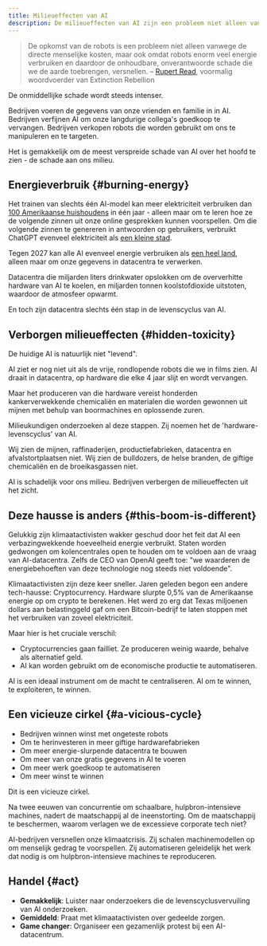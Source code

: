 ```yaml
---
title: Milieueffecten van AI
description: De milieueffecten van AI zijn een probleem niet alleen vanwege de directe menselijke kosten, maar ook omdat robots enorm veel energie verbruiken en daardoor de onhoudbare, onverantwoorde schade die we de aarde toebrengen, versnellen.
---
```


> De opkomst van de robots is een probleem niet alleen vanwege de directe menselijke kosten, maar ook omdat robots enorm veel energie verbruiken en daardoor de onhoudbare, onverantwoorde schade die we de aarde toebrengen, versnellen.
> – [Rupert Read](https://www.theguardian.com/theobserver/2016/mar/27/leters-robots-energy-consuming), voormalig woordvoerder van Extinction Rebellion

De onmiddellijke schade wordt steeds intenser.

Bedrijven voeren de gegevens van onze vrienden en familie in in AI. Bedrijven verfijnen AI om onze langdurige collega's goedkoop te vervangen. Bedrijven verkopen robots die worden gebruikt om ons te manipuleren en te targeten.

Het is gemakkelijk om de meest verspreide schade van AI over het hoofd te zien - de schade aan ons milieu.

## Energieverbruik {#burning-energy}

Het trainen van slechts één AI-model kan meer elektriciteit verbruiken dan [100 Amerikaanse huishoudens](https://www.bloomberg.com/news/articles/2023-03-09/how-much-energy-do-ai-and-chatgpt-use-no-one-knows-for-sure?sref=ixwpc5OO#xj4y7vzkg) in één jaar - alleen maar om te leren hoe ze de volgende zinnen uit onze online gesprekken kunnen voorspellen.
Om die volgende zinnen te genereren in antwoorden op gebruikers, verbruikt ChatGPT evenveel elektriciteit als [een kleine stad](https://archive.ph/20230917070741/https://kaspergroesludvigsen.medium.com/chatgpts-electricity-consumption-pt-ii-225e7e43f22b).

Tegen 2027 kan alle AI evenveel energie verbruiken als [een heel land](https://www.nytimes.com/2023/10/10/climate/ai-could-soon-need-as-much-electricity-as-an-entire-country.html), alleen maar om onze gegevens in datacentra te verwerken.

Datacentra die miljarden liters drinkwater opslokken om de oververhitte hardware van AI te koelen, en miljarden tonnen koolstofdioxide uitstoten, waardoor de atmosfeer opwarmt.

En toch zijn datacentra slechts één stap in de levenscyclus van AI.

## Verborgen milieueffecten {#hidden-toxicity}

De huidige AI is natuurlijk niet "levend".

AI ziet er nog niet uit als de vrije, rondlopende robots die we in films zien. AI draait in datacentra, op hardware die elke 4 jaar slijt en wordt vervangen.

Maar het produceren van die hardware vereist honderden kankerverwekkende chemicaliën en materialen die worden gewonnen uit mijnen met behulp van boormachines en oplossende zuren.

Milieukundigen onderzoeken al deze stappen. Zij noemen het de 'hardware-levenscyclus' van AI.

Wij zien de mijnen, raffinaderijen, productiefabrieken, datacentra en afvalstortplaatsen niet. Wij zien de bulldozers, de helse branden, de giftige chemicaliën en de broeikasgassen niet.

AI is schadelijk voor ons milieu. Bedrijven verbergen de milieueffecten uit het zicht.

## Deze hausse is anders {#this-boom-is-different}

Gelukkig zijn klimaatactivisten wakker geschud door het feit dat AI een verbazingwekkende hoeveelheid energie verbruikt. Staten worden gedwongen om kolencentrales open te houden om te voldoen aan de vraag van AI-datacentra.
Zelfs de CEO van OpenAI geeft toe: "we waarderen de energiebehoeften van deze technologie nog steeds niet voldoende".

Klimaatactivisten zijn deze keer sneller.
Jaren geleden begon een andere tech-hausse: Cryptocurrency.
Hardware slurpte 0,5% van de Amerikaanse energie op om crypto te berekenen.
Het werd zo erg dat Texas miljoenen dollars aan belastinggeld gaf om een Bitcoin-bedrijf te laten stoppen met het verbruiken van zoveel elektriciteit.

Maar hier is het cruciale verschil:

- Cryptocurrencies gaan failliet. Ze produceren weinig waarde, behalve als alternatief geld.
- AI kan worden gebruikt om de economische productie te automatiseren.

AI is een ideaal instrument om de macht te centraliseren.
AI om te winnen, te exploiteren, te winnen.

## Een vicieuze cirkel {#a-vicious-cycle}

- Bedrijven winnen winst met ongeteste robots
- Om te herinvesteren in meer giftige hardwarefabrieken
- Om meer energie-slurpende datacentra te bouwen
- Om meer van onze gratis gegevens in AI te voeren
- Om meer werk goedkoop te automatiseren
- Om meer winst te winnen

Dit is een vicieuze cirkel.

Na twee eeuwen van concurrentie om schaalbare, hulpbron-intensieve machines, nadert de maatschappij al de ineenstorting.
Om de maatschappij te beschermen, waarom verlagen we de excessieve corporate tech niet?

AI-bedrijven versnellen onze klimaatcrisis. Zij schalen machinemodellen op om menselijk gedrag te voorspellen. Zij automatiseren geleidelijk het werk dat nodig is om hulpbron-intensieve machines te reproduceren.

## Handel {#act}

- **Gemakkelijk**: Luister naar onderzoekers die de levenscyclusvervuiling van AI onderzoeken.
- **Gemiddeld**: Praat met klimaatactivisten over gedeelde zorgen.
- **Game changer**: Organiseer een gezamenlijk protest bij een AI-datacentrum.
